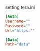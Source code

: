 setting tera.ini

```toml:tera.ini
[Auth]
Username=""
Password=""
Url="https:""

[Data]
Path="data"
```

